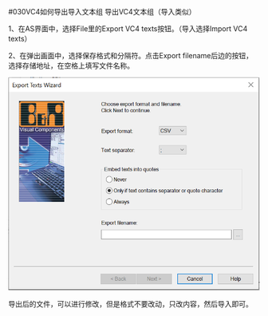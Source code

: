 #030VC4如何导出导入文本组
导出VC4文本组（导入类似）

1、在AS界面中，选择File里的Export VC4 texts按钮。（导入选择Import VC4 texts）

2、在弹出画面中，选择保存格式和分隔符。点击Export filename后边的按钮，选择存储地址，在空格上填写文件名称。

![输入图片说明](FILES/image.png)

导出后的文件，可以进行修改，但是格式不要改动，只改内容，然后导入即可。
